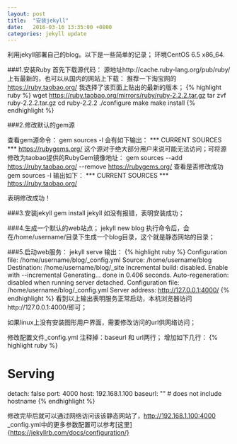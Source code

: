 ```yaml
---
layout: post
title:  "安装jekyll"
date:   2016-03-16 13:35:00 +0800
categories: jekyll update
---
```

利用jekyll部署自己的blog。以下是一些简单的记录；
环境CentOS 6.5 x86_64.

###1.安装Ruby
首先下载源代码：
源地址http://cache.ruby-lang.org/pub/ruby/上有最新的，也可以从国内的网站上下载：
推荐一下淘宝网的 https://ruby.taobao.org/
我选择了该页面上贴出的最新的版本；
{% highlight ruby %}
wget https://ruby.taobao.org/mirrors/ruby/ruby-2.2.2.tar.gz
tar zvf ruby-2.2.2.tar.gz
cd ruby-2.2.2
./configure
make
make install
{% endhighlight %}

###2.修改默认的gem源

查看gem源命令：
gem sources -l
会有如下输出：
*** CURRENT SOURCES ***
https://rubygems.org/
这个源对于绝大部分用户来说可能无法访问；可将源修改为taobao提供的RubyGem镜像地址：
gem sources --add https://ruby.taobao.org/ --remove https://rubygems.org/
查看是否修改成功
gem sources -l
输出如下：
*** CURRENT SOURCES ***
https://ruby.taobao.org/

表明修改成功！

###3.安装jekyll
gem install jekyll
如没有报错，表明安装成功；

###4.生成一个默认的web站点；
jekyll new blog
执行命令后，会在/home/username/目录下生成一个blog目录，这个就是静态网站的目录；

###5.启动web服务：
jekyll serve
输出：
{% highlight ruby %}
Configuration file: /home/username/blog/_config.yml
            Source: /home/username/blog
       Destination: /home/username/blog/_site
 Incremental build: disabled. Enable with --incremental
      Generating...
                    done in 0.406 seconds.
 Auto-regeneration: disabled when running server detached.
Configuration file: /home/username/blog/_config.yml
    Server address: http://127.0.0.1:4000/
{% endhighlight %}
看到以上输出表明服务正常启动，本机浏览器访问http://127.0.0.1:4000/即可；

如果linux上没有安装图形用户界面，需要修改访问的url供网络访问；

修改配置文件_config.yml
注释掉：baseurl 和 url两行；
增加如下几行：
{% highlight ruby %}
# Serving
detach:  false
port:    4000
host:    192.168.1.100
baseurl: "" # does not include hostname
{% endhighlight %}

修改完毕后就可以通过网络访问该该静态网站了，http://192.168.1.100:4000
_config.yml中的更多参数配置可以参考[这里]{https://jekyllrb.com/docs/configuration/}

[jekyll-docs]: http://jekyllrb.com/docs/home
[jekyll-gh]:   https://github.com/jekyll/jekyll
[jekyll-talk]: https://talk.jekyllrb.com/
